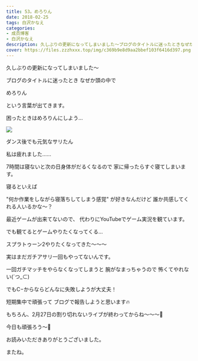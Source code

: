 ```yaml
---
title: 53。めろりん
date: 2018-02-25
tags: 白沢かなえ
categories: 
- 成员博客
- 白沢かなえ
description: 久しぶりの更新になってしまいました〜ブログのタイトルに迷ったときなぜか頭の中でめろりんという言葉が出てきます。困ったときはめろりんに...
cover: https://files.zzzhxxx.top/img/c369b9e8d9aa2bbef103f6416d397.png 
---
```








久しぶりの更新になってしまいました〜








ブログのタイトルに迷ったとき
なぜか頭の中で



めろりん



という言葉が出てきます。







困ったときはめろりんにしよう…








![](https://files.zzzhxxx.top/img/c369b9e8d9aa2bbef103f6416d397.png)




ダンス後でも元気なサリたん



私は疲れました……






7時間は寝ないと次の日身体がだるくなるので
家に帰ったらすぐ寝てしまいます。




寝るといえば

"何か作業をしながら寝落ちしてしまう感覚"
が好きなんだけど
誰か共感してくれる人いるかな〜？












最近ゲームが出来てないので、
代わりにYouTubeでゲーム実況を観ています。



でも観てるとゲームやりたくなってくる…



スプラトゥーン2やりたくなってきた〜〜〜



実はまだガチアサリ一回もやってないんです。



一回ガチマッチをやらなくなってしまうと
腕がなまっちゃうので
怖くてやれない(´つ_⊂)



でもC−からならどんなに失敗しようが大丈夫！








短期集中で頑張って
ブログで報告しようと思います🔥













もちろん、2月27日の割り切れないライブが終わってからね〜〜〜🌷



今日も頑張ろう〜🐶













お読みいただきありがとうございました。



またね。


